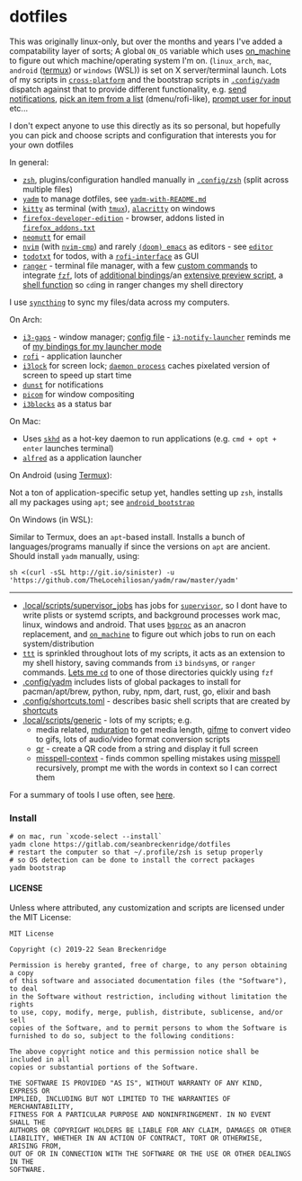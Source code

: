 # dotfiles

This was originally linux-only, but over the months and years I've added a compatability layer of sorts; A global `ON_OS` variable which uses [on_machine](https://github.com/seanbreckenridge/on_machine) to figure out which machine/operating system I'm on. (`linux_arch`, `mac`, `android` ([termux](https://termux.com/)) or `windows` (WSL)) is set on X server/terminal launch. Lots of my scripts in [`cross-platform`](.local/scripts/cross-platform) and the bootstrap scripts in [`.config/yadm`](.config/yadm) dispatch against that to provide different functionality, e.g. [send notifications](.local/scripts/cross-platform/notify), [pick an item from a list](.local/scripts/cross-platform/picker) (dmenu/rofi-like), [prompt user for input](.local/scripts/cross-platform/input-dialog) etc...

I don't expect anyone to use this directly as its so personal, but hopefully you can pick and choose scripts and configuration that interests you for your own dotfiles

In general:

- [`zsh`](http://zsh.sourceforge.net/), plugins/configuration handled manually in [`.config/zsh`](.config/zsh) (split across multiple files)
- [`yadm`](https://yadm.io) to manage dotfiles, see [`yadm-with-README.md`](.config/yadm/yadm-with-README.md)
- [`kitty`](https://github.com/kovidgoyal/kitty) as terminal (with [`tmux`](https://github.com/tmux/tmux)), [`alacritty`](https://github.com/alacritty/alacritty) on windows
- [`firefox-developer-edition`](https://www.archlinux.org/packages/community/x86_64/firefox-developer-edition/) - browser, addons listed in [`firefox_addons.txt`](./.local/share/firefox_addons.txt)
- [`neomutt`](https://github.com/neomutt/neomutt) for email
- [`nvim`](https://neovim.io/) (with [`nvim-cmp`](https://github.com/hrsh7th/nvim-cmp)) and rarely [`(doom) emacs`](https://github.com/hlissner/doom-emacs) as editors - see [`editor`](.local/scripts/cross-platform/editor)
- [`todotxt`](http://todotxt.org/) for todos, with a [`rofi-interface`](.local/scripts/generic/todo-prompt) as GUI
- [`ranger`](https://github.com/ranger/ranger) - terminal file manager, with a few [custom commands](.config/ranger/commands.py) to integrate [`fzf`](https://github.com/junegunn/fzf), lots of [additional bindings](.config/ranger/rc.conf)/an [extensive preview script](.config/ranger/scope.sh), a [shell function](https://sean.fish/d/functions/ranger?dark) so `cd`ing in ranger changes my shell directory

I use [`syncthing`](https://github.com/syncthing/syncthing) to sync my files/data across my computers.

On Arch:

- [`i3-gaps`](https://github.com/Airblader/i3) - window manager; [config file](.config/i3/config) - [`i3-notify-launcher`](https://sean.fish/d/i3-notify-launcher?dark) reminds me of [my bindings for my launcher mode](https://i.imgur.com/m6q3L37.png)
- [`rofi`](https://github.com/davatorium/rofi) - application launcher
- [`i3lock`](https://i3wm.org/i3lock/) for screen lock; [`daemon process`](.local/scripts/cross-platform/lock-screen) caches pixelated version of screen to speed up start time
- [`dunst`](https://dunst-project.org/) for notifications
- [`picom`](https://github.com/yshui/picom) for window compositing
- [`i3blocks`](https://github.com/vivien/i3blocks) as a status bar

On Mac:

- Uses [`skhd`](https://github.com/koekeishiya/skhd) as a hot-key daemon to run applications (e.g. `cmd + opt + enter` launches terminal)
- [`alfred`](https://www.alfredapp.com/) as a application launcher

On Android (using [Termux](https://termux.com/)):

Not a ton of application-specific setup yet, handles setting up `zsh`, installs all my packages using `apt`; see [`android_bootstrap`](./.config/yadm/android_bootstrap)

On Windows (in WSL):

Similar to Termux, does an `apt`-based install. Installs a bunch of languages/programs manually if since the versions on `apt` are ancient. Should install `yadm` manually, using:

`sh <(curl -sSL http://git.io/sinister) -u 'https://github.com/TheLocehiliosan/yadm/raw/master/yadm'`

---

* [.local/scripts/supervisor_jobs](.local/scripts/supervisor_jobs/) has jobs for [`supervisor`](https://github.com/Supervisor/supervisor), so I dont have to write plists or systemd scripts, and background processes work mac, linux, windows and android. That uses [`bgproc`](https://github.com/seanbreckenridge/bgproc) as an anacron replacement, and [`on_machine`](https://github.com/seanbreckenridge/on_machine) to figure out which jobs to run on each system/distribution
* [`ttt`](https://github.com/seanbreckenridge/ttt/) is sprinkled throughout lots of my scripts, it acts as an extension to my shell history, saving commands from `i3` `bindsym`s, or `ranger` commands. [Lets me `cd`](.config/zsh/cd.zsh) to one of those directories quickly using `fzf`
* [.config/yadm](.config/yadm) includes lists of global packages to install for pacman/apt/brew, python, ruby, npm, dart, rust, go, elixir and bash
* [.config/shortcuts.toml](.config/shortcuts.toml) - describes basic shell scripts that are created by [shortcuts](https://github.com/seanbreckenridge/shortcuts)
* [.local/scripts/generic](.local/scripts/generic) - lots of my scripts; e.g.
  * media related, [mduration](.local/scripts/generic/mduration) to get media length, [gifme](.local/scripts/generic/gifme) to convert video to gifs, lots of audio/video format conversion scripts
  * [qr](.local/scripts/generic/qr) - create a QR code from a string and display it full screen
  * [misspell-context](.local/scripts/generic/misspell-context) - finds common spelling mistakes using [misspell](https://github.com/client9/misspell) recursively, prompt me with the words in context so I can correct them

For a summary of tools I use often, see [here](https://exobrain.sean.fish/tools/).

### Install

    # on mac, run `xcode-select --install`
    yadm clone https://gitlab.com/seanbreckenridge/dotfiles
    # restart the computer so that ~/.profile/zsh is setup properly
    # so OS detection can be done to install the correct packages
    yadm bootstrap

#### LICENSE

Unless where attributed, any customization and scripts are licensed under the MIT License:

```
MIT License

Copyright (c) 2019-22 Sean Breckenridge

Permission is hereby granted, free of charge, to any person obtaining a copy
of this software and associated documentation files (the "Software"), to deal
in the Software without restriction, including without limitation the rights
to use, copy, modify, merge, publish, distribute, sublicense, and/or sell
copies of the Software, and to permit persons to whom the Software is
furnished to do so, subject to the following conditions:

The above copyright notice and this permission notice shall be included in all
copies or substantial portions of the Software.

THE SOFTWARE IS PROVIDED "AS IS", WITHOUT WARRANTY OF ANY KIND, EXPRESS OR
IMPLIED, INCLUDING BUT NOT LIMITED TO THE WARRANTIES OF MERCHANTABILITY,
FITNESS FOR A PARTICULAR PURPOSE AND NONINFRINGEMENT. IN NO EVENT SHALL THE
AUTHORS OR COPYRIGHT HOLDERS BE LIABLE FOR ANY CLAIM, DAMAGES OR OTHER
LIABILITY, WHETHER IN AN ACTION OF CONTRACT, TORT OR OTHERWISE, ARISING FROM,
OUT OF OR IN CONNECTION WITH THE SOFTWARE OR THE USE OR OTHER DEALINGS IN THE
SOFTWARE.
```
